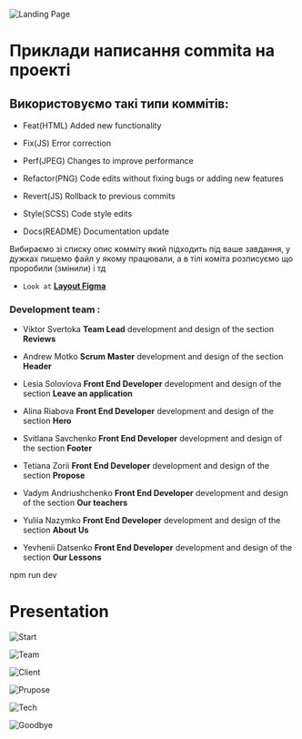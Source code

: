 ![Landing Page](./assets/screencapture.png)

# Приклади написання commita на проекті

## Використовуємо такі типи коммітів:

- Feat(HTML) Added new functionality

- Fix(JS) Error correction

- Perf(JPEG) Changes to improve performance

- Refactor(PNG) Code edits without fixing bugs or adding new features

- Revert(JS) Rollback to previous commits

- Style(SCSS) Code style edits

- Docs(README) Documentation update

Вибираємо зі списку опис комміту який підходить під ваше завдання, у дужках
пишемо файл у якому працювали, а в тілі коміта розписуємо що проробили (змінили)
і тд

- `Look at`
  [**Layout Figma**](https://www.figma.com/file/MrdZUmIfeT1bKd8u5GWLRt/English-Excellence-2.0?type=design&node-id=0-1&mode=design&t=4jJkOR8gcvoKgG1k-0)

### Development team :

- Viktor Svertoka **Team Lead** development and design of the section
  **Reviews**

- Andrew Motko **Scrum Master** development and design of the section **Header**

- Lesia Soloviova **Front End Developer** development and design of the section
  **Leave an application**

- Alina Riabova **Front End Developer** development and design of the section
  **Hero**

- Svitlana Savchenko **Front End Developer** development and design of the
  section **Footer**

- Tetiana Zorii **Front End Developer** development and design of the section
  **Propose**

- Vadym Andriushchenko **Front End Developer** development and design of the
  section **Our teachers**

- Yuliia Nazymko **Front End Developer** development and design of the section
  **About Us**

- Yevhenii Datsenko **Front End Developer** development and design of the
  section **Our Lessons**

npm run dev

# Presentation

![Start](./assets/01.jpg)

![Team](./assets/02.jpg)

![Client](./assets/03.jpg)

![Prupose](./assets/04.jpg)

![Tech](./assets/05.jpg)

![Goodbye](./assets/06.jpg)

